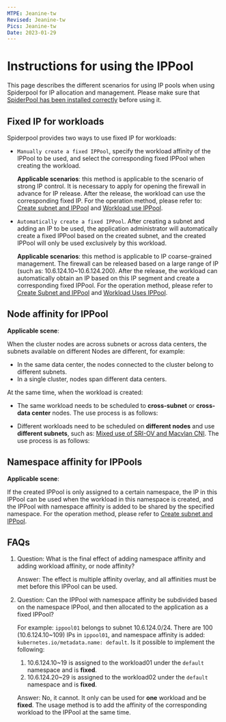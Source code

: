 ```yaml
---
MTPE: Jeanine-tw
Revised: Jeanine-tw
Pics: Jeanine-tw
Date: 2023-01-29
---
```


# Instructions for using the IPPool

This page describes the different scenarios for using IP pools when using Spiderpool for IP allocation and management. Please make sure that [SpiderPool has been installed correctly](install.md) before using it.

## Fixed IP for workloads

Spiderpool provides two ways to use fixed IP for workloads:

- `Manually create a fixed IPPool`, specify the workload affinity of the IPPool to be used, and select the corresponding fixed IPPool when creating the workload.

    **Applicable scenarios**: this method is applicable to the scenario of strong IP control. It is necessary to apply for opening the firewall in advance for IP release. After the release, the workload can use the corresponding fixed IP. For the operation method, please refer to: [Create subnet and IPPool](createpool.md) and [Workload use IPPool](usage.md).

- `Automatically create a fixed IPPool`. After creating a subnet and adding an IP to be used, the application administrator will automatically create a fixed IPPool based on the created subnet, and the created IPPool will only be used exclusively by this workload.

    **Applicable scenarios**: this method is applicable to IP coarse-grained management. The firewall can be released based on a large range of IP (such as: 10.6.124.10~10.6.124.200). After the release, the workload can automatically obtain an IP based on this IP segment and create a corresponding fixed IPPool. For the operation method, please refer to [Create Subnet and IPPool](createpool.md) and [Workload Uses IPPool](usage.md).

    

## Node affinity for IPPool

**Applicable scene**:

When the cluster nodes are across subnets or across data centers, the subnets available on different Nodes are different, for example:

- In the same data center, the nodes connected to the cluster belong to different subnets.
- In a single cluster, nodes span different data centers.

At the same time, when the workload is created:

- The same workload needs to be scheduled to **cross-subnet** or **cross-data center** nodes. The use process is as follows:

    

- Different workloads need to be scheduled on **different nodes** and use **different subnets**, such as: [Mixed use of SRI-OV and Macvlan CNI](../../plans/ethplan.md). The use process is as follows:

    

## Namespace affinity for IPPools

**Applicable scene**:

If the created IPPool is only assigned to a certain namespace, the IP in this IPPool can be used when the workload in this namespace is created, and the IPPool with namespace affinity is added to be shared by the specified namespace. For the operation method, please refer to [Create subnet and IPPool](createpool.md).

## FAQs

1. Question: What is the final effect of adding namespace affinity and adding workload affinity, or node affinity?

    Answer: The effect is multiple affinity overlay, and all affinities must be met before this IPPool can be used.

2. Question: Can the IPPool with namespace affinity be subdivided based on the namespace IPPool, and then allocated to the application as a fixed IPPool?

    For example: `ippool01` belongs to subnet 10.6.124.0/24. There are 100 (10.6.124.10~109) IPs in `ippool01`, and namespace affinity is added: `kubernetes.io/metadata.name: default`. Is it possible to implement the following:

    1. 10.6.124.10~19 is assigned to the workload01 under the `default` namespace and is **fixed**.
    2. 10.6.124.20~29 is assigned to the workload02 under the `default` namespace and is **fixed**.

    Answer: No, it cannot. It only can be used for **one** workload and be **fixed**. The usage method is to add the affinity of the corresponding workload to the IPPool at the same time.

